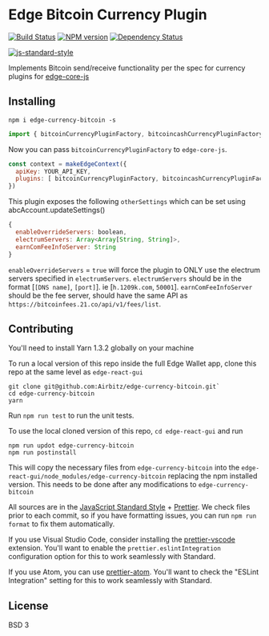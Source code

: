 # Edge Bitcoin Currency Plugin
[![Build Status][travis-image]][travis-url] [![NPM version][npm-image]][npm-url] [![Dependency Status][daviddm-image]][daviddm-url]

[![js-standard-style](https://cdn.rawgit.com/feross/standard/master/badge.svg)](https://github.com/feross/standard)

Implements Bitcoin send/receive functionality per the spec for currency plugins for [edge-core-js](https://github.com/Airbitz/edge-core-js)

## Installing

    npm i edge-currency-bitcoin -s

```js
import { bitcoinCurrencyPluginFactory, bitcoincashCurrencyPluginFactory } from `edge-currency-bitcoin`
```

Now you can pass `bitcoinCurrencyPluginFactory` to `edge-core-js`.

```js
const context = makeEdgeContext({
  apiKey: YOUR_API_KEY,
  plugins: [ bitcoinCurrencyPluginFactory, bitcoincashCurrencyPluginFactory ]
})
```

This plugin exposes the following `otherSettings` which can be set using abcAccount.updateSettings()

```js
{
  enableOverrideServers: boolean,
  electrumServers: Array<Array[String, String]>,
  earnComFeeInfoServer: String
}
```

`enableOverrideServers` = `true` will force the plugin to ONLY use the electrum servers specified in `electrumServers`.
`electrumServers` should be in the format [`[DNS name]`, `[port]`]. ie [`h.1209k.com`, `50001`].
`earnComFeeInfoServer` should be the fee server, should have the same API as `https://bitcoinfees.21.co/api/v1/fees/list`.

[npm-image]: https://badge.fury.io/js/edge-currency-bitcoin.svg
[npm-url]: https://npmjs.org/package/edge-currency-bitcoin
[travis-image]: https://travis-ci.org/Airbitz/edge-currency-bitcoin.svg?branch=master
[travis-url]: https://travis-ci.org/Airbitz/edge-currency-bitcoin
[daviddm-image]: https://david-dm.org/Airbitz/edge-currency-bitcoin.svg?theme=shields.io
[daviddm-url]: https://david-dm.org/Airbitz/edge-currency-bitcoin

## Contributing

You'll need to install Yarn 1.3.2 globally on your machine

To run a local version of this repo inside the full Edge Wallet app, clone this repo at the same level as `edge-react-gui`

    git clone git@github.com:Airbitz/edge-currency-bitcoin.git`
    cd edge-currency-bitcoin
    yarn

Run `npm run test` to run the unit tests.

To use the local cloned version of this repo, `cd edge-react-gui` and run

    npm run updot edge-currency-bitcoin
    npm run postinstall

This will copy the necessary files from `edge-currency-bitcoin` into the `edge-react-gui/node_modules/edge-currency-bitcoin` replacing the npm installed version. This needs to be done after any modifications to `edge-currency-bitcoin`

All sources are in the [JavaScript Standard Style](http://standardjs.com/) + [Prettier](https://prettier.io/). We check files prior to each commit, so if you have formatting issues, you can run `npm run format` to fix them automatically.

If you use Visual Studio Code, consider installing the [prettier-vscode](https://marketplace.visualstudio.com/items?itemName=esbenp.prettier-vscode) extension. You'll want to enable the `prettier.eslintIntegration` configuration option for this to work seamlessly with Standard.

If you use Atom, you can use [prettier-atom](https://atom.io/packages/prettier-atom). You'll want to check the "ESLint Integration" setting for this to work seamlessly with Standard.

## License
BSD 3
